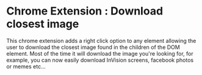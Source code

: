 # Chrome Extension : Download closest image
This chrome extension adds a right click option to any element allowing the user to download the closest image found in the children of the DOM element. Most of the time it will download the image you're looking for, for example, you can now easily download InVision screens, facebook photos or memes etc...
